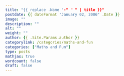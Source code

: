 ```yaml
---
title: "{{ replace .Name "-" " " | title }}"
postdate: {{ dateFormat "January 02, 2006" .Date }}
image: ""
description: ""
alt: ""
weight: ""
author: {{ .Site.Params.author }}
categorylink: /categories/maths-and-fun
categories: ["Maths and Fun"]
type: posts
mathjax: true
wordcount: false
draft: false
---
```


